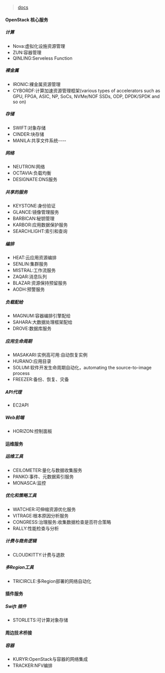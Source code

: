 
> [docs](https://docs.openstack.org/)

#### OpenStack 核心服务

##### 计算

- Nova:虚拟化设施资源管理
- ZUN:容器管理
- QINLING:Serveless Function

##### 裸金属
- IRONIC:裸金属资源管理
- CYBORDF:计算加速资源管理框架(various types of accelerators such as GPU, FPGA, ASIC, NP, SoCs, NVMe/NOF SSDs, ODP, DPDK/SPDK and so on)

##### 存储

- SWIFT:对象存储
- CINDER:块存储
- MANILA:共享文件系统----

##### 网络

- NEUTRON:网络
- OCTAVIA:负载均衡
- DESIGNATE:DNS服务

##### 共享的服务

- KEYSTONE:身份验证
- GLANCE:镜像管理服务
- BARBICAN:秘钥管理
- KARBOR:应用数据保护服务
- SEARCHLIGHT:索引和查询

##### 编排

- HEAT:云应用资源编排
- SENLIN:集群服务
- MISTRAL:工作流服务
- ZAQAR:消息队列
- BLAZAR:资源保持预留服务
- AODH:预警服务

##### 负载配给

- MAGNUM:容器编排引擎配给
- SAHARA:大数据处理框架配给
- DROVE:数据库服务

##### 应用生命周期

- MASAKARI:实例高可用:自动恢复实例
- HURANO:应用目录
- SOLUM:软件开发生命周期自动化，automating the source-to-image process
- FREEZER:备份、恢复、灾备

##### API代理

- EC2API

##### Web前端

- HORIZON:控制面板

#### 运维服务

##### 运维工具

- CEILOMETER:量化与数据收集服务
- PANKO:事件、元数据索引服务
- MONASCA:监控

##### 优化和策略工具

- WATCHER:可伸缩资源优化服务
- VITRAGE:根本原因分析服务
- CONGRESS:治理服务:收集数据检查是否符合策略
- RALLY:性能检查与分析

##### 计费与商务逻辑

- CLOUDKITTY:计费与退款

##### 多Region工具

- TRICIRCLE:多Region部署的网络自动化

#### 插件服务

##### Swift 插件

- STORLETS:可计算对象存储

#### 周边技术桥接

##### 容器

- KURYR:OpenStack与容器的网络集成
- TRACKER:NFV编排
